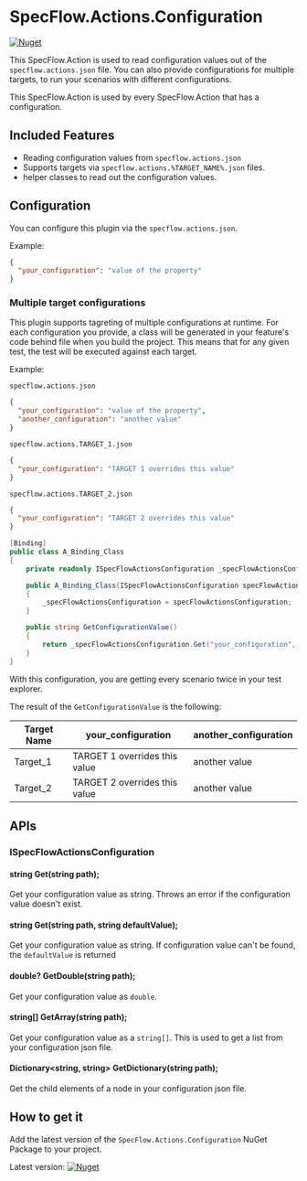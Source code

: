 # SpecFlow.Actions.Configuration

[![Nuget](https://img.shields.io/nuget/v/SpecFlow.Actions.Configuration)](https://www.nuget.org/packages/SpecFlow.Actions.Configuration/)

This SpecFlow.Action is used to read configuration values out of the `specflow.actions.json` file. You can also provide configurations for multiple targets, to run your scenarios with different configurations.

This SpecFlow.Action is used by every SpecFlow.Action that has a configuration.

## Included Features

- Reading configuration values from `specflow.actions.json`
- Supports targets via `specflow.actions.%TARGET_NAME%.json` files.
- helper classes to read out the configuration values.

## Configuration

You can configure this plugin via the  `specflow.actions.json`.

Example:

``` json
{
  "your_configuration": "value of the property"
}
```

### Multiple target configurations

This plugin supports tagreting of multiple configurations at runtime. For each configuration you provide, a class will be generated in your feature's code behind file when you build the project. This means that for any given test, the test will be executed against each target.

Example:

```specflow.actions.json```

``` json
{
  "your_configuration": "value of the property",
  "another_configuration": "another value"
}
```


```specflow.actions.TARGET_1.json```

``` json
{
  "your_configuration": "TARGET 1 overrides this value"
}
```

```specflow.actions.TARGET_2.json```

``` json
{
  "your_configuration": "TARGET 2 overrides this value"
}
```

``` csharp
[Binding]
public class A_Binding_Class
{
    private readonly ISpecFlowActionsConfiguration _specFlowActionsConfiguration;

    public A_Binding_Class(ISpecFlowActionsConfiguration specFlowActionsConfiguration)
    {
        _specFlowActionsConfiguration = specFlowActionsConfiguration;
    }

    public string GetConfigurationValue()
    {
        return _specFlowActionsConfiguration.Get("your_configuration", string.Empty);
    }
}
```

With this configuration, you are getting every scenario twice in your test explorer.

The result of the `GetConfigurationValue` is the following:


| Target Name | your_configuration            | another_configuration |
| ----------- | ----------------------------- | --------------------- |
| Target_1    | TARGET 1 overrides this value | another value         |
| Target_2    | TARGET 2 overrides this value | another value         |


## APIs

### ISpecFlowActionsConfiguration

#### string Get(string path);
Get your configuration value as string. Throws an error if the configuration value doesn't exist.
#### string Get(string path, string defaultValue);
Get your configuration value as string. If configuration value can't be found, the `defaultValue` is returned
#### double? GetDouble(string path);
Get your configuration value as `double`. 
#### string[] GetArray(string path);
Get your configuration value as a `string[]`. This is used to get a list from your configuration json file.
#### Dictionary<string, string> GetDictionary(string path);
Get the child elements of a node in your configuration json file.

## How to get it

Add the latest version of the `SpecFlow.Actions.Configuration` NuGet Package to your project.

Latest version: [![Nuget](https://img.shields.io/nuget/v/SpecFlow.Actions.Configuration)](https://www.nuget.org/packages/SpecFlow.Actions.Configuration/)
